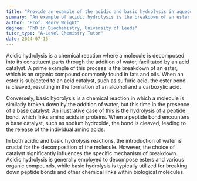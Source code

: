 ```yaml
---
title: "Provide an example of the acidic and basic hydrolysis in aqueous solutions"
summary: "An example of acidic hydrolysis is the breakdown of an ester in the presence of an acid catalyst."
author: "Prof. Henry Wright"
degree: "PhD in Biochemistry, University of Leeds"
tutor_type: "A-Level Chemistry Tutor"
date: 2024-07-15
---
```


Acidic hydrolysis is a chemical reaction where a molecule is decomposed into its constituent parts through the addition of water, facilitated by an acid catalyst. A prime example of this process is the breakdown of an ester, which is an organic compound commonly found in fats and oils. When an ester is subjected to an acid catalyst, such as sulfuric acid, the ester bond is cleaved, resulting in the formation of an alcohol and a carboxylic acid.

Conversely, basic hydrolysis is a chemical reaction in which a molecule is similarly broken down by the addition of water, but this time in the presence of a base catalyst. An illustrative case of this is the hydrolysis of a peptide bond, which links amino acids in proteins. When a peptide bond encounters a base catalyst, such as sodium hydroxide, the bond is cleaved, leading to the release of the individual amino acids.

In both acidic and basic hydrolysis reactions, the introduction of water is crucial for the decomposition of the molecule. However, the choice of catalyst significantly influences the specific mechanism of breakdown. Acidic hydrolysis is generally employed to decompose esters and various organic compounds, while basic hydrolysis is typically utilized for breaking down peptide bonds and other chemical links within biological molecules.
    